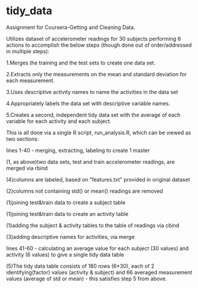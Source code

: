 tidy_data
=========
Assignment for Coursera-Getting and Cleaning Data.

Utilizes dataset of accelerometer readings for 30 subjects performing 6 actions to accomplish the below steps (though done out of order/addressed in multiple steps):


1.Merges the training and the test sets to create one data set.

2.Extracts only the measurements on the mean and standard deviation for each measurement. 

3.Uses descriptive activity names to name the activities in the data set

4.Appropriately labels the data set with descriptive variable names. 

5.Creates a second, independent tidy data set with the average of each variable for each activity and each subject. 


This is all done via a single R script, run_analysis.R, which can be viewed as two sections:

lines 1-40 - merging, extracting, labeling to create 1 master 

  (1, as above)two data sets, test and train accelerometer readings, are merged via rbind
  
  (4)columns are labeled, based on "features.txt" provided in original dataset
  
  (2)columns not containing std() or mean() readings are removed
  
  (1)joining test&train data to create a subject table
  
  (1)joining test&train data to create an activity table
  
  (1)adding the subject & activity tables to the table of readings via cbind
  
  (3)adding descriptive names for activities, via merge
  

lines 41-60 - calculating an average value for each subject (30 values) and activity (6 values) to give a single tidy data table
  
  (5)The tidy data table consists of 180 rows (6*30), each of 2 identifying(factor) values (activity & subject) and 66       averaged measurement values (average of std or mean) - this satisfies step 5 from above.
